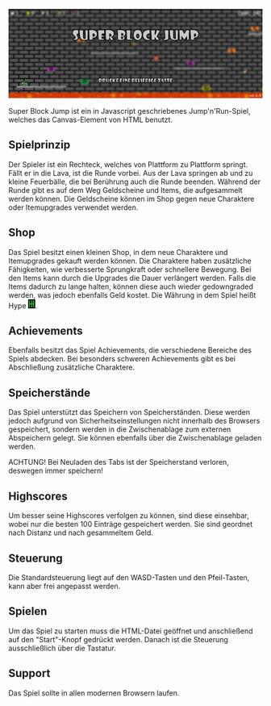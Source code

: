 ![Super Block Jump](readme_img/super_block_jump.png "Super Block Jump")

Super Block Jump ist ein in Javascript geschriebenes Jump'n'Run-Spiel, welches das Canvas-Element von HTML benutzt.

## Spielprinzip

Der Spieler ist ein Rechteck, welches von Plattform zu Plattform springt. Fällt er in die Lava, ist die Runde vorbei. Aus der Lava springen ab und zu kleine Feuerbälle, die bei Berührung auch die Runde beenden.
Während der Runde gibt es auf dem Weg Geldscheine und Items, die aufgesammelt werden können. Die Geldscheine können im Shop gegen neue Charaktere oder Itemupgrades verwendet werden.

## Shop

Das Spiel besitzt einen kleinen Shop, in dem neue Charaktere und Itemupgrades gekauft werden können. Die Charaktere haben zusätzliche Fähigkeiten, wie verbesserte Sprungkraft oder schnellere Bewegung. Bei den Items kann durch die Upgrades die Dauer verlängert werden.
Falls die Items dadurch zu lange halten, können diese auch wieder gedowngraded werden, was jedoch ebenfalls Geld kostet. Die Währung in dem Spiel heißt Hype ![Hype](readme_img/hype.png).

## Achievements

Ebenfalls besitzt das Spiel Achievements, die verschiedene Bereiche des Spiels abdecken. Bei besonders schweren Achievements gibt es bei Abschließung zusätzliche Charaktere.

## Speicherstände

Das Spiel unterstützt das Speichern von Speicherständen. Diese werden jedoch aufgrund von Sicherheitseinstellungen nicht innerhalb des Browsers gespeichert, sondern werden in die Zwischenablage zum externen Abspeichern gelegt. Sie können ebenfalls über die Zwischenablage geladen werden.

ACHTUNG! Bei Neuladen des Tabs ist der Speicherstand verloren, deswegen immer speichern!

## Highscores

Um besser seine Highscores verfolgen zu können, sind diese einsehbar, wobei nur die besten 100 Einträge gespeichert werden. Sie sind geordnet nach Distanz und nach gesammeltem Geld.

## Steuerung

Die Standardsteuerung liegt auf den WASD-Tasten und den Pfeil-Tasten, kann aber frei angepasst werden.

## Spielen

Um das Spiel zu starten muss die HTML-Datei geöffnet und anschließend auf den "Start"-Knopf gedrückt werden. Danach ist die Steuerung ausschließlich über die Tastatur.

## Support

Das Spiel sollte in allen modernen Browsern laufen.
